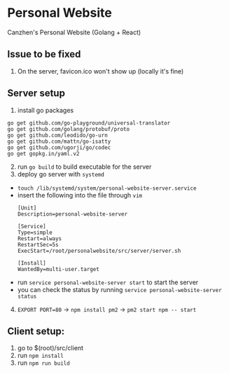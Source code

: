 # Personal Website
Canzhen's Personal Website (Golang + React)

## Issue to be fixed
1. On the server, favicon.ico won't show up (locally it's fine)


## Server setup
1. install go packages
```
go get github.com/go-playground/universal-translator
go get github.com/golang/protobuf/proto
go get github.com/leodido/go-urn
go get github.com/mattn/go-isatty
go get github.com/ugorji/go/codec
go get gopkg.in/yaml.v2
```
2. run `go build` to build executable for the server
3. deploy go server with `systemd`

- `touch /lib/systemd/system/personal-website-server.service`
- insert the following into the file through `vim` 
    ```
    [Unit]
    Description=personal-website-server

    [Service]
    Type=simple
    Restart=always
    RestartSec=5s
    ExecStart=/root/personalwebsite/src/server/server.sh

    [Install]
    WantedBy=multi-user.target
    ```
- run `service personal-website-server start` to start the server
- you can check the status by running `service personal-website-server status`

4. `EXPORT PORT=80` -> `npm install pm2` -> `pm2 start npm -- start`

## Client setup:
1. go to $(root)/src/client
2. run `npm install`
3. run `npm run build`
